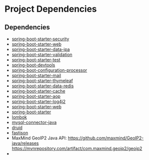 # Project Dependencies

## Dependencies

- [spring-boot-starter-security](https://mvnrepository.com/artifact/org.springframework.boot/spring-boot-starter-security)
- [spring-boot-starter-web](https://mvnrepository.com/artifact/org.springframework.boot/spring-boot-starter-web)
- [spring-boot-starter-data-jpa](https://mvnrepository.com/artifact/org.springframework.boot/spring-boot-starter-data-jpa)
- [spring-boot-starter-validation](https://mvnrepository.com/artifact/org.springframework.boot/spring-boot-starter-validation)
- [spring-boot-starter-test](https://mvnrepository.com/artifact/org.springframework.boot/spring-boot-starter-test)
- [spring-boot-devtools](https://mvnrepository.com/artifact/org.springframework.boot/spring-boot-devtools)
- [spring-boot-configuration-processor](https://mvnrepository.com/artifact/org.springframework.boot/spring-boot-configuration-processor)
- [spring-boot-starter-mail](https://mvnrepository.com/artifact/org.springframework.boot/spring-boot-starter-mail)
- [spring-boot-starter-thymeleaf](https://mvnrepository.com/artifact/org.springframework.boot/spring-boot-starter-thymeleaf)
- [spring-boot-starter-data-redis](https://mvnrepository.com/artifact/org.springframework.boot/spring-boot-starter-data-redis)
- [spring-boot-starter-cache](https://mvnrepository.com/artifact/org.springframework.boot/spring-boot-starter-cache)
- [spring-boot-starter-aop](https://mvnrepository.com/artifact/org.springframework.boot/spring-boot-starter-aop)
- [spring-boot-starter-log4j2](https://mvnrepository.com/artifact/org.springframework.boot/spring-boot-starter-log4j2)
- [spring-boot-starter-web](https://mvnrepository.com/artifact/org.springframework.boot/spring-boot-starter-web)
- [spring-boot-starter](https://mvnrepository.com/artifact/org.springframework.boot/spring-boot-starter)
- [lombok](https://mvnrepository.com/artifact/org.projectlombok/lombok)
- [mysql-connector-java](https://mvnrepository.com/artifact/mysql/mysql-connector-java)
- [druid](https://mvnrepository.com/artifact/com.alibaba/druid)
- [fastjson](https://mvnrepository.com/artifact/com.alibaba/fastjson)
- MaxMind GeoIP2 Java API: https://github.com/maxmind/GeoIP2-java/releases https://mvnrepository.com/artifact/com.maxmind.geoip2/geoip2
- 